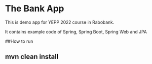 # The Bank App

This is demo app for YEPP 2022 course in Rabobank.

It contains example code of Spring, Spring Boot, Spring Web and JPA

##How to run
## mvn clean install
